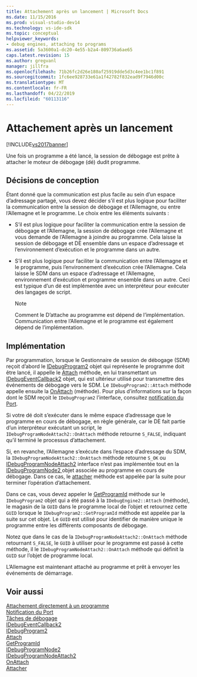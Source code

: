 ```yaml
---
title: Attachement après un lancement | Microsoft Docs
ms.date: 11/15/2016
ms.prod: visual-studio-dev14
ms.technology: vs-ide-sdk
ms.topic: conceptual
helpviewer_keywords:
- debug engines, attaching to programs
ms.assetid: 5a3600a1-dc20-4e55-b2a4-809736a6ae65
caps.latest.revision: 15
ms.author: gregvanl
manager: jillfra
ms.openlocfilehash: 71b26fc2d26e180af25919dde5d3c4ee1bc1f891
ms.sourcegitcommit: 1fc6ee928733e61a1f42782f832ead9f7946d00c
ms.translationtype: MT
ms.contentlocale: fr-FR
ms.lasthandoff: 04/22/2019
ms.locfileid: "60113116"
---
```

# <a name="attaching-after-a-launch"></a>Attachement après un lancement
[!INCLUDE[vs2017banner](../../includes/vs2017banner.md)]

Une fois un programme a été lancé, la session de débogage est prête à attacher le moteur de débogage (dé) dudit programme.  
  
## <a name="design-decisions"></a>Décisions de conception  
 Étant donné que la communication est plus facile au sein d’un espace d’adressage partagé, vous devez décider s’il est plus logique pour faciliter la communication entre la session de débogage et l’Allemagne, ou entre l’Allemagne et le programme. Le choix entre les éléments suivants :  
  
- S’il est plus logique pour faciliter la communication entre la session de débogage et l’Allemagne, la session de débogage crée l’Allemagne et vous demande de l’Allemagne à joindre au programme. Cela laisse la session de débogage et DE ensemble dans un espace d’adressage et l’environnement d’exécution et le programme dans un autre.  
  
- S’il est plus logique pour faciliter la communication entre l’Allemagne et le programme, puis l’environnement d’exécution crée l’Allemagne. Cela laisse le SDM dans un espace d’adressage et l’Allemagne, environnement d’exécution et programme ensemble dans un autre. Ceci est typique d’un dé est implémentée avec un interpréteur pour exécuter des langages de script.  
  
    > [!NOTE]
    >  Comment le D’attache au programme est dépend de l’implémentation. Communication entre l’Allemagne et le programme est également dépend de l’implémentation.  
  
## <a name="implementation"></a>Implémentation  
 Par programmation, lorsque le Gestionnaire de session de débogage (SDM) reçoit d’abord le [IDebugProgram2](../../extensibility/debugger/reference/idebugprogram2.md) objet qui représente le programme doit être lancé, il appelle le [Attach](../../extensibility/debugger/reference/idebugprogram2-attach.md) méthode, en lui transmettant un [ IDebugEventCallback2](../../extensibility/debugger/reference/idebugeventcallback2.md) objet, qui est ultérieur utilisé pour transmettre des événements de débogage vers le SDM. Le `IDebugProgram2::Attach` méthode appelle ensuite la [OnAttach](../../extensibility/debugger/reference/idebugprogramnodeattach2-onattach.md) (méthode). Pour plus d’informations sur la façon dont le SDM reçoit le `IDebugProgram2` l’interface, consultez [notification du Port](../../extensibility/debugger/notifying-the-port.md).  
  
 Si votre dé doit s’exécuter dans le même espace d’adressage que le programme en cours de débogage, en règle générale, car le DE fait partie d’un interpréteur exécutant un script, le `IDebugProgramNodeAttach2::OnAttach` méthode retourne `S_FALSE`, indiquant qu’il terminé le processus d’attachement.  
  
 Si, en revanche, l’Allemagne s’exécute dans l’espace d’adressage du SDM, la `IDebugProgramNodeAttach2::OnAttach` méthode retourne `S_OK` ou [IDebugProgramNodeAttach2](../../extensibility/debugger/reference/idebugprogramnodeattach2.md) interface n’est pas implémentée tout en la [IDebugProgramNode2 ](../../extensibility/debugger/reference/idebugprogramnode2.md) objet associée au programme en cours de débogage. Dans ce cas, le [attacher](../../extensibility/debugger/reference/idebugengine2-attach.md) méthode est appelée par la suite pour terminer l’opération d’attachement.  
  
 Dans ce cas, vous devez appeler le [GetProgramId](../../extensibility/debugger/reference/idebugprogram2-getprogramid.md) méthode sur le `IDebugProgram2` objet qui a été passé à la `IDebugEngine2::Attach` (méthode), le magasin de la `GUID` dans le programme local de l’objet et retournez cette `GUID` lorsque le `IDebugProgram2::GetProgramId` méthode est appelée par la suite sur cet objet. Le `GUID` est utilisé pour identifier de manière unique le programme entre les différents composants de débogage.  
  
 Notez que dans le cas de la `IDebugProgramNodeAttach2::OnAttach` méthode retournant `S_FALSE`, le `GUID` à utiliser pour le programme est passé à cette méthode, il le `IDebugProgramNodeAttach2::OnAttach` méthode qui définit la `GUID` sur l’objet de programme local.  
  
 L’Allemagne est maintenant attaché au programme et prêt à envoyer les événements de démarrage.  
  
## <a name="see-also"></a>Voir aussi  
 [Attachement directement à un programme](../../extensibility/debugger/attaching-directly-to-a-program.md)   
 [Notification du Port](../../extensibility/debugger/notifying-the-port.md)   
 [Tâches de débogage](../../extensibility/debugger/debugging-tasks.md)   
 [IDebugEventCallback2](../../extensibility/debugger/reference/idebugeventcallback2.md)   
 [IDebugProgram2](../../extensibility/debugger/reference/idebugprogram2.md)   
 [Attach](../../extensibility/debugger/reference/idebugprogram2-attach.md)   
 [GetProgramId](../../extensibility/debugger/reference/idebugprogram2-getprogramid.md)   
 [IDebugProgramNode2](../../extensibility/debugger/reference/idebugprogramnode2.md)   
 [IDebugProgramNodeAttach2](../../extensibility/debugger/reference/idebugprogramnodeattach2.md)   
 [OnAttach](../../extensibility/debugger/reference/idebugprogramnodeattach2-onattach.md)   
 [Attacher](../../extensibility/debugger/reference/idebugengine2-attach.md)
